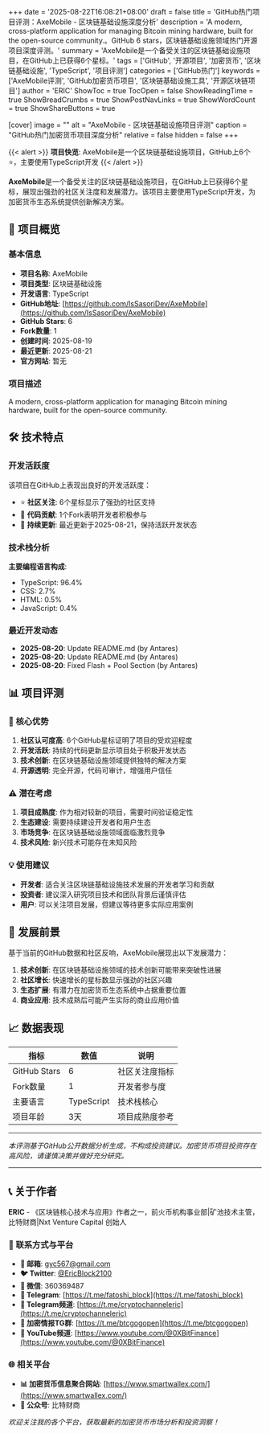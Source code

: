 +++
date = '2025-08-22T16:08:21+08:00'
draft = false
title = 'GitHub热门项目评测：AxeMobile - 区块链基础设施深度分析'
description = 'A modern, cross-platform application for managing Bitcoin mining hardware, built for the open-source community.。GitHub 6 stars，区块链基础设施领域热门开源项目深度评测。'
summary = 'AxeMobile是一个备受关注的区块链基础设施项目，在GitHub上已获得6个星标。'
tags = ['GitHub', '开源项目', '加密货币', '区块链基础设施', 'TypeScript', '项目评测']
categories = ['GitHub热门']
keywords = ['AxeMobile评测', 'GitHub加密货币项目', '区块链基础设施工具', '开源区块链项目']
author = 'ERIC'
ShowToc = true
TocOpen = false
ShowReadingTime = true
ShowBreadCrumbs = true
ShowPostNavLinks = true
ShowWordCount = true
ShowShareButtons = true

[cover]
image = ""
alt = "AxeMobile - 区块链基础设施项目评测"
caption = "GitHub热门加密货币项目深度分析"
relative = false
hidden = false
+++

{{< alert >}}
**项目快览**: AxeMobile是一个区块链基础设施项目，GitHub上6个⭐，主要使用TypeScript开发
{{< /alert >}}

**AxeMobile**是一个备受关注的区块链基础设施项目，在GitHub上已获得6个星标，展现出强劲的社区关注度和发展潜力。该项目主要使用TypeScript开发，为加密货币生态系统提供创新解决方案。

## 🎯 项目概览

### 基本信息
- **项目名称**: AxeMobile
- **项目类型**: 区块链基础设施
- **开发语言**: TypeScript
- **GitHub地址**: [https://github.com/IsSasoriDev/AxeMobile](https://github.com/IsSasoriDev/AxeMobile)
- **GitHub Stars**: 6
- **Fork数量**: 1
- **创建时间**: 2025-08-19
- **最近更新**: 2025-08-21
- **官方网站**: 暂无

### 项目描述
A modern, cross-platform application for managing Bitcoin mining hardware, built for the open-source community.

## 🛠️ 技术特点

### 开发活跃度
该项目在GitHub上表现出良好的开发活跃度：
- ⭐ **社区关注**: 6个星标显示了强劲的社区支持
- 🔄 **代码贡献**: 1个Fork表明开发者积极参与
- 📅 **持续更新**: 最近更新于2025-08-21，保持活跃开发状态

### 技术栈分析

**主要编程语言构成**:
- TypeScript: 96.4%
- CSS: 2.7%
- HTML: 0.5%
- JavaScript: 0.4%


### 最近开发动态
- **2025-08-20**: Update README.md (by Antares)
- **2025-08-20**: Update README.md (by Antares)
- **2025-08-20**: Fixed Flash + Pool Section (by Antares)


## 📊 项目评测

### 🎯 核心优势
1. **社区认可度高**: 6个GitHub星标证明了项目的受欢迎程度
2. **开发活跃**: 持续的代码更新显示项目处于积极开发状态
3. **技术创新**: 在区块链基础设施领域提供独特的解决方案
4. **开源透明**: 完全开源，代码可审计，增强用户信任

### ⚠️ 潜在考虑
1. **项目成熟度**: 作为相对较新的项目，需要时间验证稳定性
2. **生态建设**: 需要持续建设开发者和用户生态
3. **市场竞争**: 在区块链基础设施领域面临激烈竞争
4. **技术风险**: 新兴技术可能存在未知风险

### 💡 使用建议
- **开发者**: 适合关注区块链基础设施技术发展的开发者学习和贡献
- **投资者**: 建议深入研究项目技术和团队背景后谨慎评估
- **用户**: 可以关注项目发展，但建议等待更多实际应用案例

## 🔮 发展前景

基于当前的GitHub数据和社区反响，AxeMobile展现出以下发展潜力：

1. **技术创新**: 在区块链基础设施领域的技术创新可能带来突破性进展
2. **社区增长**: 快速增长的星标数显示强劲的社区兴趣
3. **生态扩展**: 有潜力在加密货币生态系统中占据重要位置
4. **商业应用**: 技术成熟后可能产生实际的商业应用价值

## 📈 数据表现

| 指标 | 数值 | 说明 |
|------|------|------|
| GitHub Stars | 6 | 社区关注度指标 |
| Fork数量 | 1 | 开发者参与度 |
| 主要语言 | TypeScript | 技术栈核心 |
| 项目年龄 | 3天 | 项目成熟度参考 |

---

*本评测基于GitHub公开数据分析生成，不构成投资建议。加密货币项目投资存在高风险，请谨慎决策并做好充分研究。*

---

## 📞 关于作者

**ERIC** - 《区块链核心技术与应用》作者之一，前火币机构事业部|矿池技术主管，比特财商|Nxt Venture Capital 创始人

### 🔗 联系方式与平台

- **📧 邮箱**: [gyc567@gmail.com](mailto:gyc567@gmail.com)
- **🐦 Twitter**: [@EricBlock2100](https://twitter.com/EricBlock2100)
- **💬 微信**: 360369487
- **📱 Telegram**: [https://t.me/fatoshi_block](https://t.me/fatoshi_block)
- **📢 Telegram频道**: [https://t.me/cryptochanneleric](https://t.me/cryptochanneleric)
- **👥 加密情报TG群**: [https://t.me/btcgogopen](https://t.me/btcgogopen)
- **🎥 YouTube频道**: [https://www.youtube.com/@0XBitFinance](https://www.youtube.com/@0XBitFinance)

### 🌐 相关平台

- **📊 加密货币信息聚合网站**: [https://www.smartwallex.com/](https://www.smartwallex.com/)
- **📖 公众号**: 比特财商

*欢迎关注我的各个平台，获取最新的加密货币市场分析和投资洞察！*
